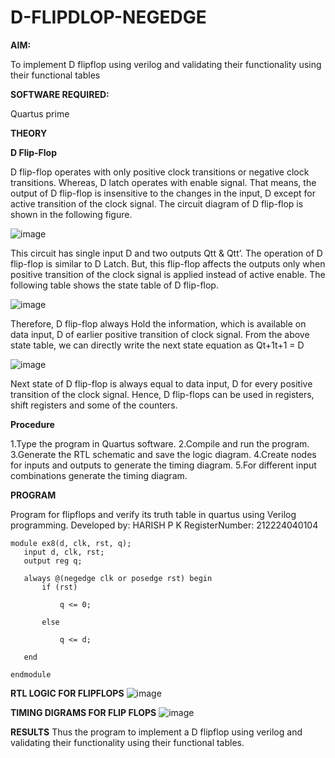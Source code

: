 # D-FLIPDLOP-NEGEDGE

**AIM:**

To implement  D flipflop using verilog and validating their functionality using their functional tables

**SOFTWARE REQUIRED:**

Quartus prime

**THEORY**

**D Flip-Flop**

D flip-flop operates with only positive clock transitions or negative clock transitions. Whereas, D latch operates with enable signal. That means, the output of D flip-flop is insensitive to the changes in the input, D except for active transition of the clock signal. The circuit diagram of D flip-flop is shown in the following figure.

![image](https://github.com/naavaneetha/D-FLIPDLOP-NEGEDGE/assets/154305477/48c81fe8-bc3f-40e7-95e2-519fc155ad51)

This circuit has single input D and two outputs Qtt & Qtt’. The operation of D flip-flop is similar to D Latch. But, this flip-flop affects the outputs only when positive transition of the clock signal is applied instead of active enable. The following table shows the state table of D flip-flop.

![image](https://github.com/naavaneetha/D-FLIPDLOP-NEGEDGE/assets/154305477/e5f3fda7-68ec-4a3a-a0a4-cf6f9cc4ab55)

Therefore, D flip-flop always Hold the information, which is available on data input, D of earlier positive transition of clock signal. From the above state table, we can directly write the next state equation as Qt+1t+1 = D

![image](https://github.com/naavaneetha/D-FLIPDLOP-NEGEDGE/assets/154305477/8592c0d8-2917-4142-91b9-d6c30dd891d2)

Next state of D flip-flop is always equal to data input, D for every positive transition of the clock signal. Hence, D flip-flops can be used in registers, shift registers and some of the counters.

**Procedure**

1.Type the program in Quartus software.
2.Compile and run the program.
3.Generate the RTL schematic and save the logic diagram.
4.Create nodes for inputs and outputs to generate the timing diagram.
5.For different input combinations generate the timing diagram.

**PROGRAM**

 Program for flipflops and verify its truth table in quartus using Verilog programming.
 Developed by: HARISH P K
 RegisterNumber: 212224040104
 ```
module ex8(d, clk, rst, q); 
	input d, clk, rst;
	output reg q;

	always @(negedge clk or posedge rst) begin 
		if (rst)

			q <= 0; 

		else

			q <= d;
			
	end

endmodule

```
**RTL LOGIC FOR FLIPFLOPS**
![image](https://github.com/user-attachments/assets/0a840f2a-010e-4d97-bcc2-3f713729d5f7)


**TIMING DIGRAMS FOR FLIP FLOPS**
![image](https://github.com/user-attachments/assets/aa5b6071-2308-4940-9793-8c7448bf156d)


**RESULTS**
Thus the program to implement a D flipflop using verilog and validating their functionality using their functional tables.
